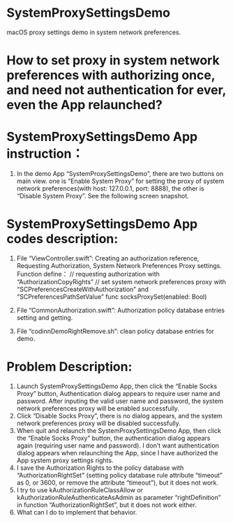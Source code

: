 # SystemProxySettingsDemo
macOS proxy settings demo in system network preferences.

# How to set proxy in system network preferences with authorizing once, and need not authentication for ever, even the App relaunched?
# SystemProxySettingsDemo App instruction：
1. In the demo App “SystemProxySettingsDemo”, there are two buttons on main view. one is “Enable System Proxy” for setting the proxy of system network preferences(with host: 127.0.0.1, port: 8888), the other is “Disable System Proxy”. See the following screen snapshot.

# SystemProxySettingsDemo App codes description:
1. File “ViewController.swift”: Creating an authorization reference, Requesting Authorization, System Network Preferences Proxy settings. 
    Function define：
    // requesting authorization with “AuthorizationCopyRights”
    // set system network preferences proxy with “SCPreferencesCreateWithAuthorization” and “SCPreferencesPathSetValue”
    func socksProxySet(enabled: Bool)

2. File “CommonAuthorization.swift”: Authorization policy database entries setting and getting.

3. File “codinnDemoRightRemove.sh”: clean policy database entries for demo.


# Problem Description:
1. Launch SystemProxySettingsDemo App, then click the “Enable Socks Proxy” button, Authentication dialog appears to require user name and password. After inputing the valid user name and password, the system network preferences proxy will be enabled successfully.
2. Click “Disable Socks Proxy”, there is no dialog appears, and the system network preferences proxy will be disabled successfully.
3. When quit and relaunch the SystemProxySettingsDemo App, then click the “Enable Socks Proxy” button, the authentication dialog appears again (requiring user name and password). I don’t want authentication dialog appears when relaunching the App, since I have authorized the App system proxy settings rights.
4. I save the Authorization Rights to the policy database with “AuthorizationRightSet” (setting policy database rule attribute “timeout” as 0, or 3600, or remove the attribute “timeout”), but it does not work. 
5. I try to use kAuthorizationRuleClassAllow or kAuthorizationRuleAuthenticateAsAdmin as parameter “rightDefinition” in function  “AuthorizationRightSet”, but it does not work either.
6. What can I do to implement that behavior.
